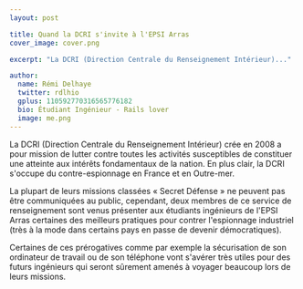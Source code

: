 ```yaml
---
layout: post

title: Quand la DCRI s'invite à l'EPSI Arras
cover_image: cover.png

excerpt: "La DCRI (Direction Centrale du Renseignement Intérieur)..."

author:
  name: Rémi Delhaye
  twitter: rdlhio
  gplus: 110592770316565776182
  bio: Étudiant Ingénieur - Rails lover
  image: me.png
---
```


La DCRI (Direction Centrale du Renseignement Intérieur) crée en 2008 a pour mission de lutter contre toutes les activités susceptibles de constituer une atteinte aux intérêts fondamentaux de la nation. En plus clair, la DCRI s'occupe du contre-espionnage en France et en Outre-mer.

La plupart de leurs missions classées « Secret Défense » ne peuvent pas être communiquées au public, cependant, deux membres de ce service de renseignement sont venus présenter aux étudiants ingénieurs de l'EPSI Arras certaines des meilleurs pratiques pour contrer l'espionnage industriel (très à la mode dans certains pays en passe de devenir démocratiques).

Certaines de ces prérogatives comme par exemple la sécurisation de son ordinateur de travail ou de son téléphone vont s'avérer très utiles pour des futurs ingénieurs qui seront sûrement amenés à voyager beaucoup lors de leurs missions.
